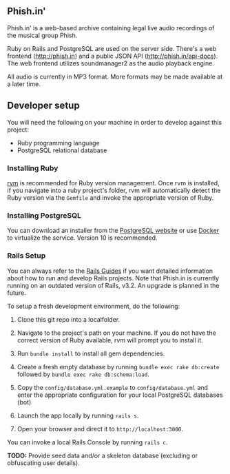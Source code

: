 Phish.in'
---------

Phish.in' is a web-based archive containing legal live audio recordings of the musical group Phish.

Ruby on Rails and PostgreSQL are used on the server side.  There's a web frontend (http://phish.in) and a public JSON API (http://phish.in/api-docs).  The web frontend utilizes soundmanager2 as the audio playback engine.

All audio is currently in MP3 format.  More formats may be made available at a later time.

## Developer setup

You will need the following on your machine in order to develop against this project:
 - Ruby programming language
 - PostgreSQL relational database

### Installing Ruby
[rvm](https://rvm.io/) is recommended for Ruby version management.  Once rvm is installed, if you navigate into a ruby project's folder, rvm will automatically detect the Ruby version via the `Gemfile` and invoke the appropriate version of Ruby.

### Installing PostgreSQL
You can download an installer from the [PostgreSQL website](https://www.postgresql.org/download/) or use [Docker](https://www.docker.com/) to virtualize the service.  Version 10 is recommended.

### Rails Setup
You can always refer to the [Rails Guides](http://guides.rubyonrails.org/) if you want detailed information about how to run and develop Rails projects.  Note that Phish.in is currently running on an outdated version of Rails, v3.2.  An upgrade is planned in the future.

To setup a fresh development environment, do the following:

1. Clone this git repo into a localfolder.

2. Navigate to the project's path on your machine.  If you do not have the correct version of Ruby available, rvm will prompt you to install it.

3. Run `bundle install` to install all gem dependencies.

4. Create a fresh empty database by running `bundle exec rake db:create` followed by `bundle exec rake db:schema:load`.

5. Copy the `config/database.yml.example` to `config/database.yml` and enter the appropriate configuration for your local PostgreSQL databases (bot)

6. Launch the app locally by running `rails s`.

7. Open your browser and direct it to `http://localhost:3000`.

You can invoke a local Rails Console by running `rails c`.

**TODO:** Provide seed data and/or a skeleton database (excluding or obfuscating user details).

